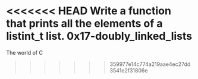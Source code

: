<<<<<<< HEAD
Write a function that prints all the elements of a listint_t list.
0x17-doubly_linked_lists
=======
The world of C
>>>>>>> 359977e14c774a219aae4ec27dd3541e2f31806e
